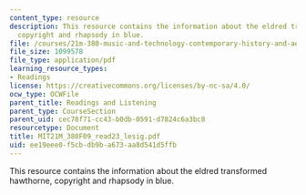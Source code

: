 ```yaml
---
content_type: resource
description: This resource contains the information about the eldred transformed hawthorne,
  copyright and rhapsody in blue.
file: /courses/21m-380-music-and-technology-contemporary-history-and-aesthetics-fall-2009/ee19eee0f5cbdb9ba673aa8d541d5ffb_MIT21M_380F09_read23_lesig.pdf
file_size: 1099578
file_type: application/pdf
learning_resource_types:
- Readings
license: https://creativecommons.org/licenses/by-nc-sa/4.0/
ocw_type: OCWFile
parent_title: Readings and Listening
parent_type: CourseSection
parent_uid: cec78f71-cc43-b0db-0591-d7824c6a3bc8
resourcetype: Document
title: MIT21M_380F09_read23_lesig.pdf
uid: ee19eee0-f5cb-db9b-a673-aa8d541d5ffb
---
```

This resource contains the information about the eldred transformed hawthorne, copyright and rhapsody in blue.